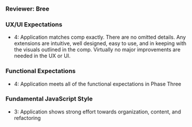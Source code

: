 ### Reviewer: Bree

### UX/UI Expectations
- 4: Application matches comp exactly. There are no omitted details. Any extensions are intuitive, well designed, easy to use, and in keeping with the visuals outlined in the comp. Virtually no major improvements are needed in the UX or UI.

### Functional Expectations
- 4: Application meets all of the functional expectations in Phase Three

### Fundamental JavaScript Style
- 3: Application shows strong effort towards organization, content, and refactoring

